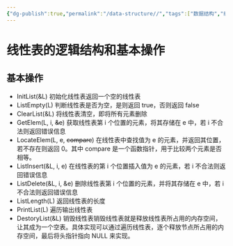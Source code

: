 ```yaml
---
{"dg-publish":true,"permalink":"/data-structure//","tags":["数据结构","线性表"]}
---
```


# 线性表的逻辑结构和基本操作

## 基本操作

- InitList(&L) 初始化线性表返回一个空的线性表
- ListEmpty(L) 判断线性表是否为空，是则返回 true，否则返回 false
- ClearList(&L) 将线性表清空，即将所有元素删除
- GetElem(L, i, ~~&e~~) 获取线性表第 i 个位置的元素，将其存储在 e 中，若 i 不合法则返回错误信息
- LocateElem(L, e, ~~compare~~) 在线性表中查找值为 e 的元素，并返回其位置，若不存在则返回 0。其中 compare 是一个函数指针，用于比较两个元素是否相等。
- ListInsert(&L, i, e) 在线性表的第 i 个位置插入值为 e 的元素，若 i 不合法则返回错误信息
- ListDelete(&L, i, &e) 删除线性表第 i 个位置的元素，并将其存储在 e 中，若 i 不合法则返回错误信息
- ListLength(L) 返回线性表的长度
- PrintList(L) 遍历输出线性表
- DestoryList(&L) 销毁线性表销毁线性表就是释放线性表所占用的内存空间，让其成为一个空表。具体实现可以通过遍历线性表，逐个释放节点所占用的内存空间，最后将头指针指向 NULL 来实现。
